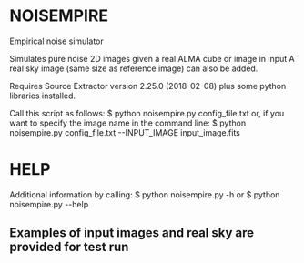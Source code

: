 # NOISEMPIRE
Empirical noise simulator

Simulates pure noise 2D images given a real ALMA cube or image in input
A real sky image (same size as reference image) can also be added.

Requires Source Extractor version 2.25.0 (2018-02-08)
plus some python libraries installed.

Call this script as follows:
$ python noisempire.py config_file.txt
or, if you want to specify the image name in the command line:
$ python noisempire.py config_file.txt --INPUT_IMAGE input_image.fits

# HELP
Additional information by calling:
$ python noisempire.py -h
or 
$ python noisempire.py --help

Examples of input images and real sky are provided for test run
----------------------------------------------------------------
